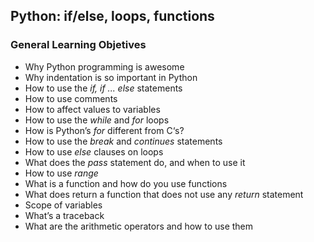 ## Python: if/else, loops, functions

### General Learning Objetives

- Why Python programming is awesome
- Why indentation is so important in Python
- How to use the _if, if ... else_ statements
- How to use comments
- How to affect values to variables
- How to use the _while_ and _for_ loops
- How is Python’s _for_ different from C‘s?
- How to use the _break_ and _continues_ statements
- How to use _else_ clauses on loops
- What does the _pass_ statement do, and when to use it
- How to use _range_
- What is a function and how do you use functions
- What does return a function that does not use any _return_ statement
- Scope of variables
- What’s a traceback
- What are the arithmetic operators and how to use them
